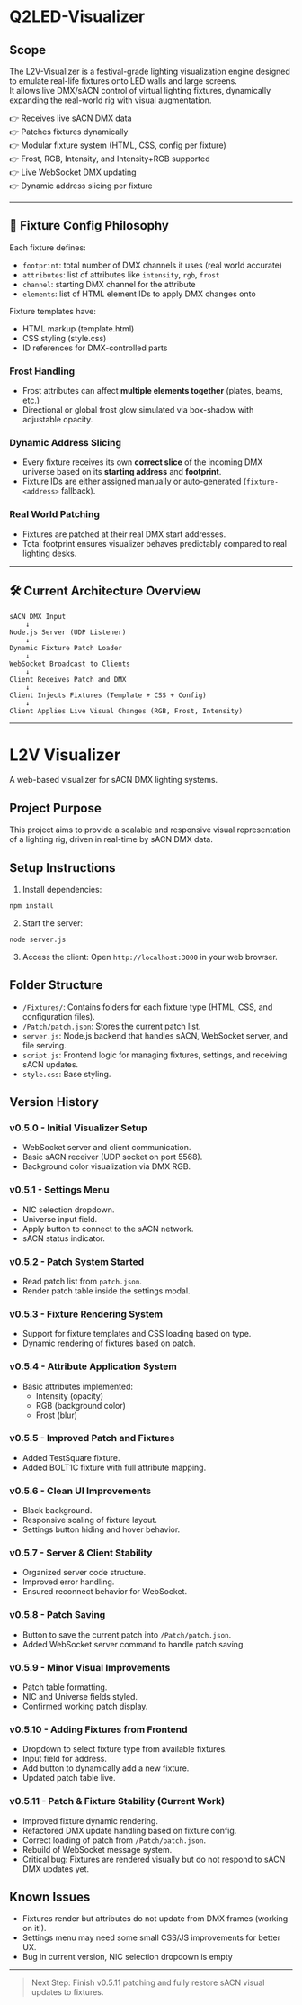 # Q2LED-Visualizer

## Scope

The L2V-Visualizer is a festival-grade lighting visualization engine designed to emulate real-life fixtures onto LED walls and large screens.  
It allows live DMX/sACN control of virtual lighting fixtures, dynamically expanding the real-world rig with visual augmentation.

👉 Receives live sACN DMX data  
👉 Patches fixtures dynamically  
👉 Modular fixture system (HTML, CSS, config per fixture)  
👉 Frost, RGB, Intensity, and Intensity+RGB supported  
👉 Live WebSocket DMX updating  
👉 Dynamic address slicing per fixture  

---

## 🎯 Fixture Config Philosophy

Each fixture defines:

- `footprint`: total number of DMX channels it uses (real world accurate)
- `attributes`: list of attributes like `intensity`, `rgb`, `frost`
- `channel`: starting DMX channel for the attribute
- `elements`: list of HTML element IDs to apply DMX changes onto

Fixture templates have:

- HTML markup (template.html)
- CSS styling (style.css)
- ID references for DMX-controlled parts

### Frost Handling
- Frost attributes can affect **multiple elements together** (plates, beams, etc.)
- Directional or global frost glow simulated via box-shadow with adjustable opacity.

### Dynamic Address Slicing
- Every fixture receives its own **correct slice** of the incoming DMX universe based on its **starting address** and **footprint**.
- Fixture IDs are either assigned manually or auto-generated (`fixture-<address>` fallback).

### Real World Patching
- Fixtures are patched at their real DMX start addresses.
- Total footprint ensures visualizer behaves predictably compared to real lighting desks.

---

## 🛠️ Current Architecture Overview

```
sACN DMX Input
    ↓
Node.js Server (UDP Listener)
    ↓
Dynamic Fixture Patch Loader
    ↓
WebSocket Broadcast to Clients
    ↓
Client Receives Patch and DMX
    ↓
Client Injects Fixtures (Template + CSS + Config)
    ↓
Client Applies Live Visual Changes (RGB, Frost, Intensity)
```

---

# L2V Visualizer

A web-based visualizer for sACN DMX lighting systems.

## Project Purpose
This project aims to provide a scalable and responsive visual representation of a lighting rig, driven in real-time by sACN DMX data.

## Setup Instructions
1. Install dependencies:
```bash
npm install
```
2. Start the server:
```bash
node server.js
```
3. Access the client:
Open `http://localhost:3000` in your web browser.

## Folder Structure
- `/Fixtures/`: Contains folders for each fixture type (HTML, CSS, and configuration files).
- `/Patch/patch.json`: Stores the current patch list.
- `server.js`: Node.js backend that handles sACN, WebSocket server, and file serving.
- `script.js`: Frontend logic for managing fixtures, settings, and receiving sACN updates.
- `style.css`: Base styling.

## Version History

### v0.5.0 - Initial Visualizer Setup
- WebSocket server and client communication.
- Basic sACN receiver (UDP socket on port 5568).
- Background color visualization via DMX RGB.

### v0.5.1 - Settings Menu
- NIC selection dropdown.
- Universe input field.
- Apply button to connect to the sACN network.
- sACN status indicator.

### v0.5.2 - Patch System Started
- Read patch list from `patch.json`.
- Render patch table inside the settings modal.

### v0.5.3 - Fixture Rendering System
- Support for fixture templates and CSS loading based on type.
- Dynamic rendering of fixtures based on patch.

### v0.5.4 - Attribute Application System
- Basic attributes implemented:
  - Intensity (opacity)
  - RGB (background color)
  - Frost (blur)

### v0.5.5 - Improved Patch and Fixtures
- Added TestSquare fixture.
- Added BOLT1C fixture with full attribute mapping.

### v0.5.6 - Clean UI Improvements
- Black background.
- Responsive scaling of fixture layout.
- Settings button hiding and hover behavior.

### v0.5.7 - Server & Client Stability
- Organized server code structure.
- Improved error handling.
- Ensured reconnect behavior for WebSocket.

### v0.5.8 - Patch Saving
- Button to save the current patch into `/Patch/patch.json`.
- Added WebSocket server command to handle patch saving.

### v0.5.9 - Minor Visual Improvements
- Patch table formatting.
- NIC and Universe fields styled.
- Confirmed working patch display.

### v0.5.10 - Adding Fixtures from Frontend
- Dropdown to select fixture type from available fixtures.
- Input field for address.
- Add button to dynamically add a new fixture.
- Updated patch table live.

### v0.5.11 - Patch & Fixture Stability (Current Work)
- Improved fixture dynamic rendering.
- Refactored DMX update handling based on fixture config.
- Correct loading of patch from `/Patch/patch.json`.
- Rebuild of WebSocket message system.
- Critical bug: Fixtures are rendered visually but do not respond to sACN DMX updates yet.

## Known Issues
- Fixtures render but attributes do not update from DMX frames (working on it!).
- Settings menu may need some small CSS/JS improvements for better UX.
- Bug in current version, NIC selection dropdown is empty

---

> Next Step: Finish v0.5.11 patching and fully restore sACN visual updates to fixtures.


